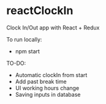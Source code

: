 # reactClockIn
Clock In/Out app with React + Redux

To run locally:
- npm start

TO-DO:
- Automatic clockIn from start
- Add past break time
- UI working hours change
- Saving inputs in database
